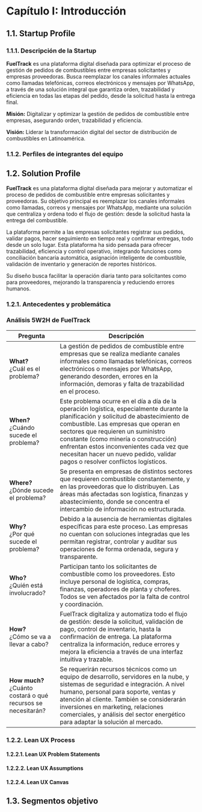 # Capítulo I: Introducción

## 1.1. Startup Profile

### 1.1.1. Descripción de la Startup

**FuelTrack** es una plataforma digital diseñada para optimizar el proceso de gestión de pedidos de combustibles entre empresas solicitantes y empresas proveedoras. Busca reemplazar los canales informales actuales como llamadas telefónicas, correos electrónicos y mensajes por WhatsApp, a través de una solución integral que garantiza orden, trazabilidad y eficiencia en todas las etapas del pedido, desde la solicitud hasta la entrega final.

**Misión:** Digitalizar y optimizar la gestión de pedidos de combustible entre empresas, asegurando orden, trazabilidad y eficiencia.

**Visión:** Liderar la transformación digital del sector de distribución de combustibles en Latinoamérica.

### 1.1.2. Perfiles de integrantes del equipo


## 1.2. Solution Profile

**FuelTrack** es una plataforma digital diseñada para mejorar y automatizar el proceso de pedidos de combustible entre empresas solicitantes y proveedoras. Su objetivo principal es reemplazar los canales informales como llamadas, correos y mensajes por WhatsApp, mediante una solución que centraliza y ordena todo el flujo de gestión: desde la solicitud hasta la entrega del combustible.

La plataforma permite a las empresas solicitantes registrar sus pedidos, validar pagos, hacer seguimiento en tiempo real y confirmar entregas, todo desde un solo lugar. Esta plataforma ha sido pensada para ofrecer trazabilidad, eficiencia y control operativo, integrando funciones como conciliación bancaria automática, asignación inteligente de combustible, validación de inventario y generación de reportes históricos.

Su diseño busca facilitar la operación diaria tanto para solicitantes como para proveedores, mejorando la transparencia y reduciendo errores humanos.

### 1.2.1. Antecedentes y problemática
### Análisis 5W2H de FuelTrack

| Pregunta   | Descripción |
|------------|-------------|
| **What?** <br>¿Cuál es el problema? | La gestión de pedidos de combustible entre empresas que se realiza mediante canales informales como llamadas telefónicas, correos electrónicos o mensajes por WhatsApp, generando desorden, errores en la información, demoras y falta de trazabilidad en el proceso. |
| **When?** <br>¿Cuándo sucede el problema? | Este problema ocurre en el día a día de la operación logística, especialmente durante la planificación y solicitud de abastecimiento de combustible. Las empresas que operan en sectores que requieren un suministro constante (como minería o construcción) enfrentan estos inconvenientes cada vez que necesitan hacer un nuevo pedido, validar pagos o resolver conflictos logísticos. |
| **Where?** <br>¿Dónde sucede el problema? | Se presenta en empresas de distintos sectores que requieren combustible constantemente, y en las proveedoras que lo distribuyen. Las áreas más afectadas son logística, finanzas y abastecimiento, donde se concentra el intercambio de información no estructurada. |
| **Why?** <br>¿Por qué sucede el problema? | Debido a la ausencia de herramientas digitales específicas para este proceso. Las empresas no cuentan con soluciones integradas que les permitan registrar, controlar y auditar sus operaciones de forma ordenada, segura y transparente. |
| **Who?** <br>¿Quién está involucrado? | Participan tanto los solicitantes de combustible como los proveedores. Esto incluye personal de logística, compras, finanzas, operadores de planta y choferes. Todos se ven afectados por la falta de control y coordinación. |
| **How?** <br>¿Cómo se va a llevar a cabo? | FuelTrack digitaliza y automatiza todo el flujo de gestión: desde la solicitud, validación de pago, control de inventario, hasta la confirmación de entrega. La plataforma centraliza la información, reduce errores y mejora la eficiencia a través de una interfaz intuitiva y trazable. |
| **How much?** <br>¿Cuánto costará o qué recursos se necesitarán? | Se requerirán recursos técnicos como un equipo de desarrollo, servidores en la nube, y sistemas de seguridad e integración. A nivel humano, personal para soporte, ventas y atención al cliente. También se considerarán inversiones en marketing, relaciones comerciales, y análisis del sector energético para adaptar la solución al mercado. |

### 1.2.2. Lean UX Process

#### 1.2.2.1. Lean UX Problem Statements


#### 1.2.2.2. Lean UX Assumptions


#### 1.2.2.4. Lean UX Canvas

## 1.3. Segmentos objetivo
